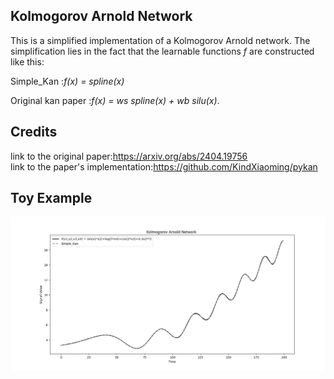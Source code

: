 ## Kolmogorov Arnold Network

This is a simplified implementation of a Kolmogorov Arnold network.
The simplification lies in the fact that the learnable functions *f* are constructed like this:  

Simple_Kan :*f(x) = spline(x)*

Original kan paper :*f(x) = ws spline(x) + wb silu(x)*.

## Credits

link to the original paper:https://arxiv.org/abs/2404.19756  
link to the paper's implementation:https://github.com/KindXiaoming/pykan

## Toy Example

![Toy Example](https://github.com/StavrosNe/Neural-Nets/blob/main/Kolmogorov%20Arnold%20Network/example2.png?raw=true "Toy Example")
